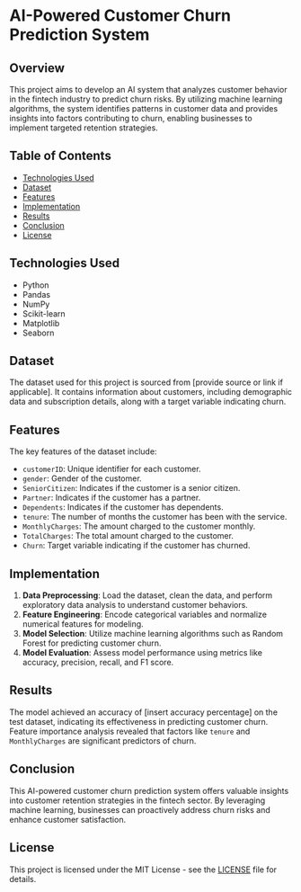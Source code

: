 # AI-Powered Customer Churn Prediction System

## Overview
This project aims to develop an AI system that analyzes customer behavior in the fintech industry to predict churn risks. By utilizing machine learning algorithms, the system identifies patterns in customer data and provides insights into factors contributing to churn, enabling businesses to implement targeted retention strategies.

## Table of Contents
- [Technologies Used](#technologies-used)
- [Dataset](#dataset)
- [Features](#features)
- [Implementation](#implementation)
- [Results](#results)
- [Conclusion](#conclusion)
- [License](#license)

## Technologies Used
- Python
- Pandas
- NumPy
- Scikit-learn
- Matplotlib
- Seaborn

## Dataset
The dataset used for this project is sourced from [provide source or link if applicable]. It contains information about customers, including demographic data and subscription details, along with a target variable indicating churn.

## Features
The key features of the dataset include:
- `customerID`: Unique identifier for each customer.
- `gender`: Gender of the customer.
- `SeniorCitizen`: Indicates if the customer is a senior citizen.
- `Partner`: Indicates if the customer has a partner.
- `Dependents`: Indicates if the customer has dependents.
- `tenure`: The number of months the customer has been with the service.
- `MonthlyCharges`: The amount charged to the customer monthly.
- `TotalCharges`: The total amount charged to the customer.
- `Churn`: Target variable indicating if the customer has churned.

## Implementation
1. **Data Preprocessing**: Load the dataset, clean the data, and perform exploratory data analysis to understand customer behaviors.
2. **Feature Engineering**: Encode categorical variables and normalize numerical features for modeling.
3. **Model Selection**: Utilize machine learning algorithms such as Random Forest for predicting customer churn.
4. **Model Evaluation**: Assess model performance using metrics like accuracy, precision, recall, and F1 score.

## Results
The model achieved an accuracy of [insert accuracy percentage] on the test dataset, indicating its effectiveness in predicting customer churn. Feature importance analysis revealed that factors like `tenure` and `MonthlyCharges` are significant predictors of churn.

## Conclusion
This AI-powered customer churn prediction system offers valuable insights into customer retention strategies in the fintech sector. By leveraging machine learning, businesses can proactively address churn risks and enhance customer satisfaction.

## License
This project is licensed under the MIT License - see the [LICENSE](LICENSE) file for details.
